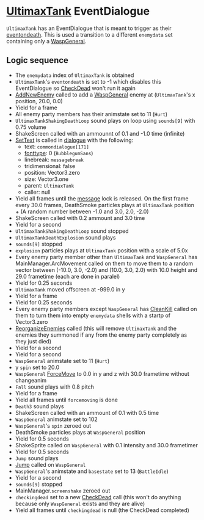 # [UltimaxTank](../../Enemy%20actions/Enemies/UltimaxTank.md) EventDialogue
`UltimaxTank` has an EventDialogue that is meant to trigger as their [eventondeath](../../Actors%20states/Enemy%20features.md#eventondeath). This is used a transition to a different `enemydata` set containing only a [WaspGeneral](../../Enemy%20actions/Enemies/WaspGeneral.md).

## Logic sequence

- The `enemydata` index of `UltimaxTank` is obtained
- `UltimaxTank`'s `eventondeath` is set to -1 which disables this EventDialogue so [CheckDead](../Action%20coroutines/CheckDead.md) won't run it again
- [AddNewEnemy](../../Actors%20states/Enemy%20party%20members/AddNewEnemy.md) called to add a [WaspGeneral](../../Enemy%20actions/Enemies/WaspGeneral.md) enemy at (`UltimaxTank`'s x position, 20.0, 0.0)
- Yield for a frame
- All enemy party members has their animstate set to 11 (`Hurt`)
- `UltimaxTankShakingDeathLoop` sound plays on loop using `sounds[9]` with 0.75 volume
- ShakeScreen called with an ammounnt of 0.1 and -1.0 time (infinite)
- [SetText](../../SetText/SetText.md) is called in [dialogue](../../SetText/Dialogue%20mode.md#dialogue-mode) with the following:
    - text: `commondialogue[171]`
    - [fonttype](../../SetText/Notable%20states.md#fonttype): 0 (`BubblegumSans`)
    - linebreak: `messagebreak`
    - tridimensional: false
    - position: Vector3.zero
    - size: Vector3.one
    - parent: `UltimaxTank`
    - caller: null
- Yield all frames until the [message](../../SetText/Notable%20states.md#message) lock is released. On the first frame every 30.0 frames, DeathSmoke particles plays at `UltimaxTank` position + (A random number between -1.0 and 3.0, 2.0, -2.0)
- ShakeScreen called with 0.2 ammount and 3.0 time
- Yield for a second
- `UltimaxTankShakingDeathLoop` sound stopped
- `UltimaxTankDeathExplosion` sound plays
- `sounds[9]` stopped
- `explosion` particles plays at `UltimaxTank` position with a scale of 5.0x
- Every enemy party member other than `UltimaxTank` and `WaspGeneral` has MainManager.ArcMovement called on them to move them to a random vector between (-10.0, 3.0, -2.0) and (10.0, 3.0, 2.0) with 10.0 height and 29.0 frametime (each are done in paralel)
- Yield for 0.25 seconds
- `UltimaxTank` moved offscreen at -999.0 in y
- Yield for a frame
- Yield for 0.25 seconds
- Every enemy party members except `WaspGeneral` has [CleanKill](../../Actors%20states/CleanKill.md) called on them to turn them into empty `enemydata` shells with a startp of Vector3.zero
- [ReorganizeEnemies](../../Actors%20states/Enemy%20party%20members/ReorganizeEnemies.md) called (this will remove `UltimaxTank` and the enemies they summoned if any from the enemy party completely as they just died)
- Yield for a second
- Yield for a second
- `WaspGeneral` animstate set to 11 (`Hurt`)
- y `spin` set to 20.0
- `WaspGeneral` [ForceMove](../../../Entities/EntityControl/EntityControl%20Methods.md#forcemove) to 0.0 in y and z with 30.0 frametime without changeanim
- `Fall` sound plays with 0.8 pitch
- Yield for a frame
- Yield all frames until `forcemoving` is done
- `Death3` sound plays
- ShakeScreen called with an ammount of 0.1 with 0.5 time
- `WaspGeneral` animstate set to 102
- `WaspGeneral`'s `spin` zeroed out
- DeathSmoke particles plays at `WaspGeneral` position
- Yield for 0.5 seconds
- ShakeSprite called on `WaspGeneral` with 0.1 intensity and 30.0 frametimer
- Yield for 0.5 seconds
- `Jump` sound plays
- [Jump](../../../Entities/EntityControl/EntityControl%20Methods.md#jump) called on `WaspGeneral`
- `WaspGeneral`'s animstate and `basestate` set to 13 (`BattleIdle`)
- Yield for a second
- `sounds[9]` stopped
- MainManager.`screenshake` zeroed out
- `checkingdead` set to a new [CheckDead](../Action%20coroutines/CheckDead.md) call (this won't do anything because only `WaspGeneral` exists and they are alive)
- Yield all frames until `checkingdead` is null (the CheckDead completed)
